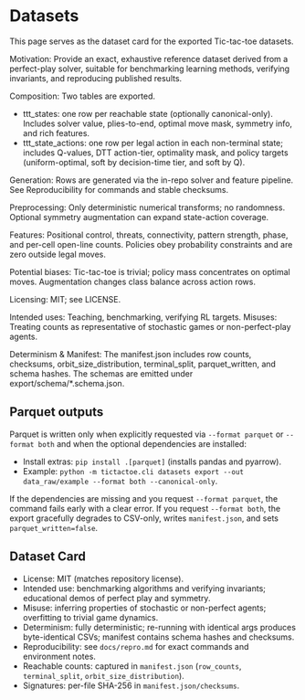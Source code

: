 # Datasets

This page serves as the dataset card for the exported Tic-tac-toe datasets.

Motivation: Provide an exact, exhaustive reference dataset derived from a perfect-play solver, suitable for benchmarking learning methods, verifying invariants, and reproducing published results.

Composition: Two tables are exported.

- ttt_states: one row per reachable state (optionally canonical-only). Includes solver value, plies-to-end, optimal move mask, symmetry info, and rich features.
- ttt_state_actions: one row per legal action in each non-terminal state; includes Q-values, DTT action-tier, optimality mask, and policy targets (uniform-optimal, soft by decision-time tier, and soft by Q).


Generation: Rows are generated via the in-repo solver and feature pipeline. See Reproducibility for commands and stable checksums.

Preprocessing: Only deterministic numerical transforms; no randomness. Optional symmetry augmentation can expand state-action coverage.

Features: Positional control, threats, connectivity, pattern strength, phase, and per-cell open-line counts. Policies obey probability constraints and are zero outside legal moves.

Potential biases: Tic-tac-toe is trivial; policy mass concentrates on optimal moves. Augmentation changes class balance across action rows.

Licensing: MIT; see LICENSE.

Intended uses: Teaching, benchmarking, verifying RL targets. Misuses: Treating counts as representative of stochastic games or non-perfect-play agents.

Determinism & Manifest: The manifest.json includes row counts, checksums, orbit_size_distribution, terminal_split, parquet_written, and schema hashes. The schemas are emitted under export/schema/*.schema.json.

## Parquet outputs

Parquet is written only when explicitly requested via `--format parquet` or `--format both` and when the optional dependencies are installed:

- Install extras: `pip install .[parquet]` (installs pandas and pyarrow).
- Example: `python -m tictactoe.cli datasets export --out data_raw/example --format both --canonical-only`.

If the dependencies are missing and you request `--format parquet`, the command fails early with a clear error. If you request `--format both`, the export gracefully degrades to CSV-only, writes `manifest.json`, and sets `parquet_written=false`.

## Dataset Card

- License: MIT (matches repository license).
- Intended use: benchmarking algorithms and verifying invariants; educational demos of perfect play and symmetry.
- Misuse: inferring properties of stochastic or non-perfect agents; overfitting to trivial game dynamics.
- Determinism: fully deterministic; re-running with identical args produces byte-identical CSVs; manifest contains schema hashes and checksums.
- Reproducibility: see `docs/repro.md` for exact commands and environment notes.
- Reachable counts: captured in `manifest.json` (`row_counts`, `terminal_split`, `orbit_size_distribution`).
- Signatures: per-file SHA-256 in `manifest.json/checksums`.
